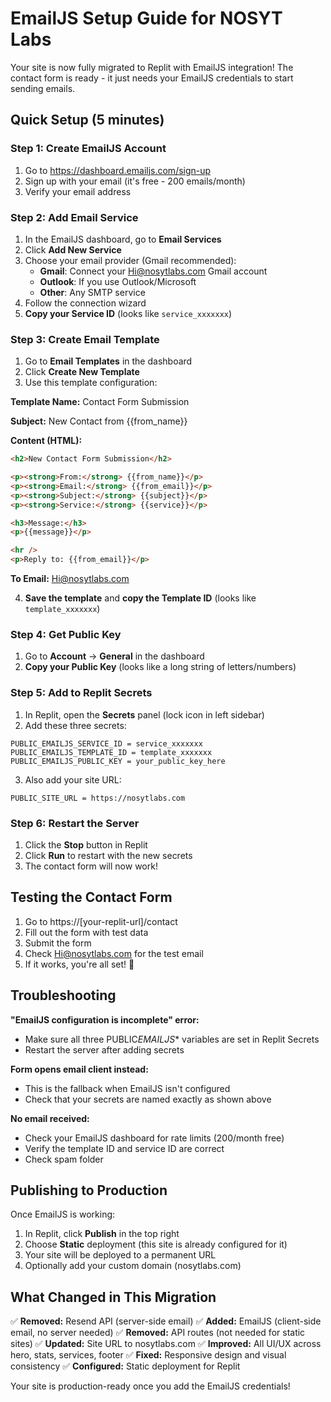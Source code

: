 # EmailJS Setup Guide for NOSYT Labs

Your site is now fully migrated to Replit with EmailJS integration! The contact form is ready - it just needs your EmailJS credentials to start sending emails.

## Quick Setup (5 minutes)

### Step 1: Create EmailJS Account

1. Go to https://dashboard.emailjs.com/sign-up
2. Sign up with your email (it's free - 200 emails/month)
3. Verify your email address

### Step 2: Add Email Service

1. In the EmailJS dashboard, go to **Email Services**
2. Click **Add New Service**
3. Choose your email provider (Gmail recommended):
   - **Gmail**: Connect your Hi@nosytlabs.com Gmail account
   - **Outlook**: If you use Outlook/Microsoft
   - **Other**: Any SMTP service
4. Follow the connection wizard
5. **Copy your Service ID** (looks like `service_xxxxxxx`)

### Step 3: Create Email Template

1. Go to **Email Templates** in the dashboard
2. Click **Create New Template**
3. Use this template configuration:

**Template Name:** Contact Form Submission

**Subject:** New Contact from {{from_name}}

**Content (HTML):**

```html
<h2>New Contact Form Submission</h2>

<p><strong>From:</strong> {{from_name}}</p>
<p><strong>Email:</strong> {{from_email}}</p>
<p><strong>Subject:</strong> {{subject}}</p>
<p><strong>Service:</strong> {{service}}</p>

<h3>Message:</h3>
<p>{{message}}</p>

<hr />
<p>Reply to: {{from_email}}</p>
```

**To Email:** Hi@nosytlabs.com

4. **Save the template** and **copy the Template ID** (looks like `template_xxxxxxx`)

### Step 4: Get Public Key

1. Go to **Account** → **General** in the dashboard
2. **Copy your Public Key** (looks like a long string of letters/numbers)

### Step 5: Add to Replit Secrets

1. In Replit, open the **Secrets** panel (lock icon in left sidebar)
2. Add these three secrets:

```
PUBLIC_EMAILJS_SERVICE_ID = service_xxxxxxx
PUBLIC_EMAILJS_TEMPLATE_ID = template_xxxxxxx
PUBLIC_EMAILJS_PUBLIC_KEY = your_public_key_here
```

3. Also add your site URL:

```
PUBLIC_SITE_URL = https://nosytlabs.com
```

### Step 6: Restart the Server

1. Click the **Stop** button in Replit
2. Click **Run** to restart with the new secrets
3. The contact form will now work!

## Testing the Contact Form

1. Go to https://[your-replit-url]/contact
2. Fill out the form with test data
3. Submit the form
4. Check Hi@nosytlabs.com for the test email
5. If it works, you're all set! 🎉

## Troubleshooting

**"EmailJS configuration is incomplete" error:**

- Make sure all three PUBLIC*EMAILJS*\* variables are set in Replit Secrets
- Restart the server after adding secrets

**Form opens email client instead:**

- This is the fallback when EmailJS isn't configured
- Check that your secrets are named exactly as shown above

**No email received:**

- Check your EmailJS dashboard for rate limits (200/month free)
- Verify the template ID and service ID are correct
- Check spam folder

## Publishing to Production

Once EmailJS is working:

1. In Replit, click **Publish** in the top right
2. Choose **Static** deployment (this site is already configured for it)
3. Your site will be deployed to a permanent URL
4. Optionally add your custom domain (nosytlabs.com)

## What Changed in This Migration

✅ **Removed:** Resend API (server-side email)
✅ **Added:** EmailJS (client-side email, no server needed)
✅ **Removed:** API routes (not needed for static sites)
✅ **Updated:** Site URL to nosytlabs.com
✅ **Improved:** All UI/UX across hero, stats, services, footer
✅ **Fixed:** Responsive design and visual consistency
✅ **Configured:** Static deployment for Replit

Your site is production-ready once you add the EmailJS credentials!
